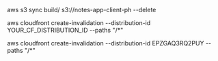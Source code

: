 aws s3 sync build/ s3://notes-app-client-ph --delete

aws cloudfront create-invalidation --distribution-id YOUR_CF_DISTRIBUTION_ID --paths "/*"

aws cloudfront create-invalidation --distribution-id EPZGAQ3RQ2PUY --paths "/*"